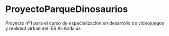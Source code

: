 # ProyectoParqueDinosaurios
 
Proyecto nº1 para el curso de especialización en desarrollo de videojuegos y realidad virtual del IES Al-Ándalus
